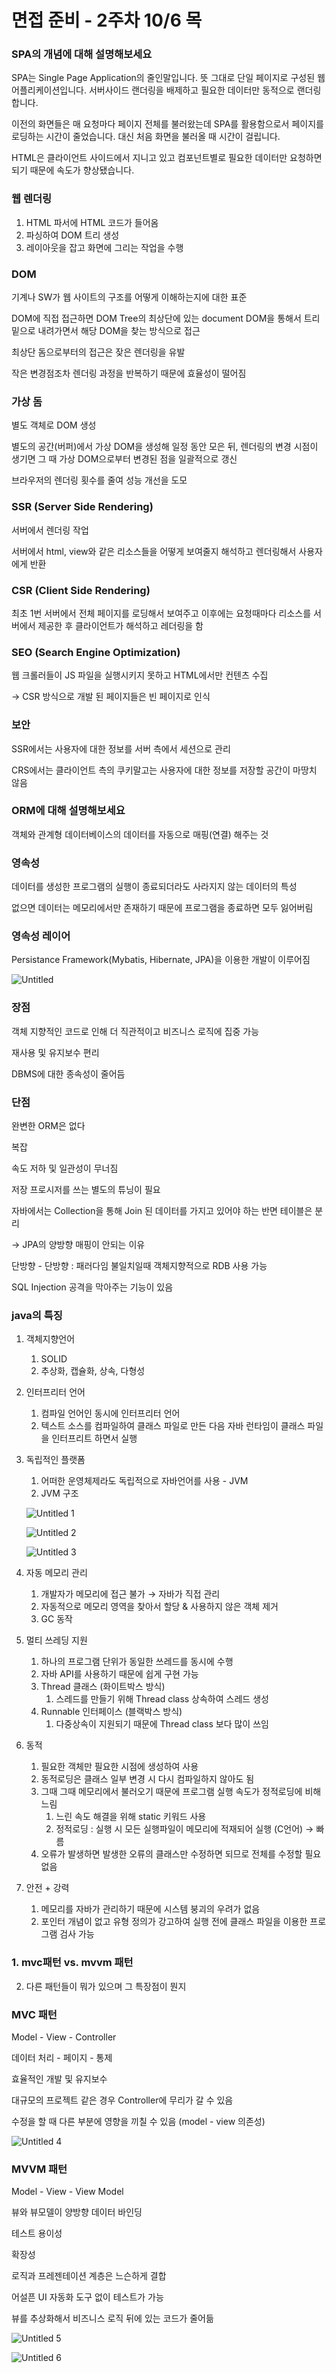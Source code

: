 # 면접 준비 - 2주차 10/6 목

### SPA의 개념에 대해 설명해보세요

SPA는 Single Page Application의 줄인말입니다. 뜻 그대로 단일 페이지로 구성된 웹 어플리케이션입니다. 서버사이드 랜더링을 배제하고 필요한 데이터만 동적으로 랜더링합니다.

이전의 화면들은 매 요청마다 페이지 전체를 불러왔는데 SPA를 활용함으로서 페이지를 로딩하는 시간이 줄었습니다. 대신 처음 화면을 불러올 때 시간이 걸립니다.

HTML은 클라이언트 사이드에서 지니고 있고 컴포넌트별로 필요한 데이터만 요청하면 되기 때문에 속도가 향상됐습니다. 

### 웹 렌더링

1. HTML 파서에 HTML 코드가 들어옴
2. 파싱하여 DOM 트리 생성
3. 레이아웃을 잡고 화면에 그리는 작업을 수행

### DOM

기계나 SW가 웹 사이트의 구조를 어떻게 이해하는지에 대한 표준

DOM에 직접 접근하면 DOM Tree의 최상단에 있는 document DOM을 통해서 트리 밑으로 내려가면서 해당 DOM을 찾는 방식으로 접근

최상단 돔으로부터의 접근은 잦은 렌더링을 유발

작은 변경점조차 렌더링 과정을 반복하기 때문에 효율성이 떨어짐

### 가상 돔

별도 객체로 DOM 생성

별도의 공간(버퍼)에서 가상 DOM을 생성해 일정 동안 모은 뒤, 렌더링의 변경 시점이 생기면 그 때 가상 DOM으로부터 변경된 점을 일괄적으로 갱신

브라우저의 렌더링 횟수를 줄여 성능 개선을 도모

### SSR (Server Side Rendering)

서버에서 렌더링 작업

서버에서 html, view와 같은 리소스들을 어떻게 보여줄지 해석하고 렌더링해서 사용자에게 반환

### CSR (Client Side Rendering)

최초 1번 서버에서 전체 페이지를 로딩해서 보여주고 이후에는 요청때마다 리소스를 서버에서 제공한 후 클라이언트가 해석하고 레더링을 함

### SEO (Search Engine Optimization)

웹 크롤러들이 JS 파일을 실행시키지 못하고 HTML에서만 컨텐츠 수집

→ CSR 방식으로 개발 된 페이지들은 빈 페이지로 인식

### 보안

SSR에서는 사용자에 대한 정보를 서버 측에서 세션으로 관리

CRS에서는 클라이언트 측의 쿠키말고는 사용자에 대한 정보를 저장할 공간이 마땅치 않음

### ORM에 대해 설명해보세요

객체와 관계형 데이터베이스의 데이터를 자동으로 매핑(연결) 해주는 것

### 영속성

데이터를 생성한 프로그램의 실행이 종료되더라도 사라지지 않는 데이터의 특성

없으면 데이터는 메모리에서만 존재하기 때문에 프로그램을 종료하면 모두 잃어버림

### 영속성 레이어

Persistance Framework(Mybatis, Hibernate, JPA)을 이용한 개발이 이루어짐

![Untitled](https://user-images.githubusercontent.com/61227459/194760494-ab1c439c-e829-42fc-8112-9b0819f8a730.png)

### 장점

객체 지향적인 코드로 인해 더 직관적이고 비즈니스 로직에 집중 가능

재사용 및 유지보수 편리

DBMS에 대한 종속성이 줄어듬

### 단점

완변한 ORM은 없다

복잡

속도 저하 및 일관성이 무너짐

저장 프로시저를 쓰는 별도의 튜닝이 필요

자바에서는 Collection을 통해 Join 된 데이터를 가지고 있어야 하는 반면 테이블은 분리

→ JPA의 양방향 매핑이 안되는 이유

단방향 - 단방향 : 패러다임 불일치일때 객체지향적으로 RDB 사용 가능

SQL Injection 공격을 막아주는 기능이 있음

### java의 특징

1. 객체지향언어
    1. SOLID
    2. 추상화, 캡슐화, 상속, 다형성
2. 인터프리터 언어
    1. 컴파일 언어인 동시에 인터프리터 언어
    2. 텍스트 소스를 컴파일하여 클래스 파일로 만든 다음 자바 런타임이 클래스 파일을 인터프리트 하면서 실행
3. 독립적인 플랫폼
    1. 어떠한 운영체제라도 독립적으로 자바언어를 사용 - JVM
    2. JVM 구조

   ![Untitled 1](https://user-images.githubusercontent.com/61227459/194760495-b30c3ed9-6941-4cd2-9bee-7243d9d2dc2b.png)

   ![Untitled 2](https://user-images.githubusercontent.com/61227459/194760496-d295aafa-408b-49df-a9d3-53cf5f928160.png)
   
   ![Untitled 3](https://user-images.githubusercontent.com/61227459/194760499-24ad599a-eaa7-40bf-8d63-4e636df5ddf4.png)

4. 자동 메모리 관리
    1. 개발자가 메모리에 접근 불가 → 자바가 직접 관리
    2. 자동적으로 메모리 영역을 찾아서 할당 & 사용하지 않은 객체 제거
    3. GC 동작
5. 멀티 쓰레딩 지원
    1. 하나의 프로그램 단위가 동일한 쓰레드를 동시에 수행
    2. 자바 API를 사용하기 때문에 쉽게 구현 가능
    3. Thread 클래스 (화이트박스 방식)
        1. 스레드를 만들기 위해 Thread class 상속하여 스레드 생성
    4. Runnable 인터페이스 (블랙박스 방식)
        1. 다중상속이 지원되기 때문에 Thread class 보다 많이 쓰임
6. 동적
    1. 필요한 객체만 필요한 시점에 생성하여 사용
    2. 동적로딩은 클래스 일부 변경 시 다시 컴파일하지 않아도 됨
    3. 그때 그때 메모리에서 불러오기 때문에 프로그램 실행 속도가 정적로딩에 비해 느림
        1. 느린 속도 해결을 위해 static 키워드 사용
        2. 정적로딩 : 실행 시 모든 실행파일이 메모리에 적재되어 실행 (C언어) → 빠름
    4. 오류가 발생하면 발생한 오류의 클래스만 수정하면 되므로 전체를 수정할 필요 없음
7. 안전 + 강력
    1. 메모리를 자바가 관리하기 때문에 시스템 붕괴의 우려가 없음
    2. 포인터 개념이 없고 유형 정의가 강고하여 실행 전에 클래스 파일을 이용한 프로그램 검사 가능

### 1. mvc패턴 vs. mvvm 패턴
2. 다른 패턴들이 뭐가 있으며 그 특장점이 뭔지

### MVC 패턴

Model - View - Controller

데이터 처리 - 페이지 - 통제

효율적인 개발 및 유지보수

대규모의 프로젝트 같은 경우 Controller에 무리가 갈 수 있음

수정을 할 때 다른 부분에 영향을 끼칠 수 있음 (model - view 의존성)

![Untitled 4](https://user-images.githubusercontent.com/61227459/194760489-271ddac9-a00e-4fa3-be29-f63bfd332f9f.png)

### MVVM 패턴

Model - View - View Model

뷰와 뷰모델이 양방향 데이터 바인딩

테스트 용이성

확장성

로직과 프레젠테이션 계층은 느슨하게 결합

어설픈 UI 자동화 도구 없이 테스트가 가능

뷰를 추상화해서 비즈니스 로직 뒤에 있는 코드가 줄어듦

![Untitled 5](https://user-images.githubusercontent.com/61227459/194760492-f93df380-c8e5-4d18-8689-896f432dc143.png)

![Untitled 6](https://user-images.githubusercontent.com/61227459/194760493-a3e14361-1082-45b5-8b0b-2148540cc293.png)